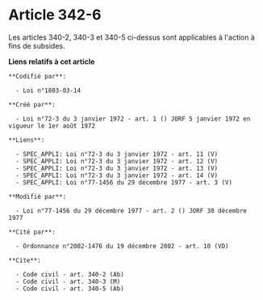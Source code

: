 # Article 342-6

Les articles 340-2, 340-3 et 340-5 ci-dessus sont applicables à l'action à fins de subsides.

**Liens relatifs à cet article**

	**Codifié par**:

	  - Loi n°1803-03-14

	**Créé par**:

	  - Loi n°72-3 du 3 janvier 1972 - art. 1 () JORF 5 janvier 1972 en vigueur le 1er août 1972

	**Liens**:

	  - SPEC_APPLI: Loi n°72-3 du 3 janvier 1972 - art. 11 (V)
	  - SPEC_APPLI: Loi n°72-3 du 3 janvier 1972 - art. 12 (V)
	  - SPEC_APPLI: Loi n°72-3 du 3 janvier 1972 - art. 13 (V)
	  - SPEC_APPLI: Loi n°72-3 du 3 janvier 1972 - art. 14 (V)
	  - SPEC_APPLI: Loi n°77-1456 du 29 décembre 1977 - art. 3 (V)

	**Modifié par**:

	  - Loi n°77-1456 du 29 décembre 1977 - art. 2 () JORF 30 décembre 1977

	**Cité par**:

	  - Ordonnance n°2002-1476 du 19 décembre 2002 - art. 10 (VD)

	**Cite**:

	  - Code civil - art. 340-2 (Ab)
	  - Code civil - art. 340-3 (M)
	  - Code civil - art. 340-5 (Ab)
